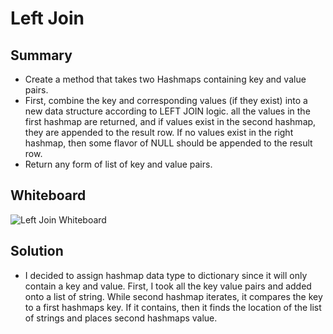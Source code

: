 # Left Join

## Summary
- Create a method that takes two Hashmaps containing key and value pairs. 
- First, combine the key and corresponding values (if they exist) into a new data structure according to LEFT JOIN logic.
 all the values in the first hashmap are returned, and if values exist in the second hashmap, they are appended to the result row. 
 If no values exist in the right hashmap, then some flavor of NULL should be appended to the result row.
- Return any form of list of key and value pairs.


## Whiteboard
![Left Join Whiteboard](../../assets/LeftJoinWhiteboard.jpg)


## Solution
- I decided to assign hashmap data type to dictionary since it will only contain a key and value. First, I took all the key value pairs
and added onto a list of string. While second hashmap iterates, it compares the key to a first hashmaps key. If it contains, then it finds 
the location of the list of strings and places second hashmaps value.
